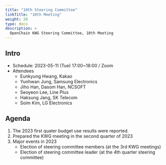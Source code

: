 ```yaml
---
title: "10th Steering Committee"
linkTitle: "10th Meeting"
weight: 20
type: docs
description: >
  OpenChain KWG Steering Committee, 10th Meeting
---
```


## Intro

* Schedule: 2023-05-11 (Tue) 17:00~18:00 / Zoom
* Attendees
   * Eunkyung Hwang, Kakao
   * Yunhwan Jung, Samsung Electronics
   * Jiho Han, Dasom Han, NCSOFT
   * Seoyeon Lee, Line Plus 
   * Haksung Jang, SK Telecom 
   * Soim Kim, LG Electronics

## Agenda

1. The 2023 first quater budget use results were reported. 
2. Prepared the KWG meeting in the second quarter of 2023
3. Major events in 2023
   - Election of steering committee members (at the 3rd KWG meetings)
   - Election of steering committee leader (at the 4th quarter steering committee)